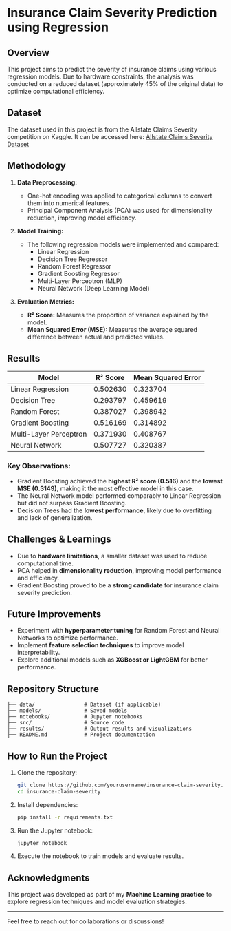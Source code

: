 # Insurance Claim Severity Prediction using Regression

## Overview
This project aims to predict the severity of insurance claims using various regression models. Due to hardware constraints, the analysis was conducted on a reduced dataset (approximately 45% of the original data) to optimize computational efficiency.

## Dataset
The dataset used in this project is from the Allstate Claims Severity competition on Kaggle. It can be accessed here: [Allstate Claims Severity Dataset](https://www.kaggle.com/competitions/allstate-claims-severity/data)

## Methodology
1. **Data Preprocessing:**
   - One-hot encoding was applied to categorical columns to convert them into numerical features.
   - Principal Component Analysis (PCA) was used for dimensionality reduction, improving model efficiency.

2. **Model Training:**
   - The following regression models were implemented and compared:
     - Linear Regression
     - Decision Tree Regressor
     - Random Forest Regressor
     - Gradient Boosting Regressor
     - Multi-Layer Perceptron (MLP)
     - Neural Network (Deep Learning Model)

3. **Evaluation Metrics:**
   - **R² Score:** Measures the proportion of variance explained by the model.
   - **Mean Squared Error (MSE):** Measures the average squared difference between actual and predicted values.

## Results
| Model                  | R² Score | Mean Squared Error |
|------------------------|----------|---------------------|
| Linear Regression      | 0.502630 | 0.323704            |
| Decision Tree         | 0.293797 | 0.459619            |
| Random Forest        | 0.387027 | 0.398942            |
| Gradient Boosting    | 0.516169 | 0.314892            |
| Multi-Layer Perceptron | 0.371930 | 0.408767            |
| Neural Network       | 0.507727 | 0.320387            |

### Key Observations:
- Gradient Boosting achieved the **highest R² score (0.516)** and the **lowest MSE (0.3149)**, making it the most effective model in this case.
- The Neural Network model performed comparably to Linear Regression but did not surpass Gradient Boosting.
- Decision Trees had the **lowest performance**, likely due to overfitting and lack of generalization.

## Challenges & Learnings
- Due to **hardware limitations**, a smaller dataset was used to reduce computational time.
- PCA helped in **dimensionality reduction**, improving model performance and efficiency.
- Gradient Boosting proved to be a **strong candidate** for insurance claim severity prediction.

## Future Improvements
- Experiment with **hyperparameter tuning** for Random Forest and Neural Networks to optimize performance.
- Implement **feature selection techniques** to improve model interpretability.
- Explore additional models such as **XGBoost or LightGBM** for better performance.

## Repository Structure
```
├── data/                # Dataset (if applicable)
├── models/              # Saved models
├── notebooks/           # Jupyter notebooks
├── src/                 # Source code
├── results/             # Output results and visualizations
├── README.md            # Project documentation
```

## How to Run the Project
1. Clone the repository:
   ```bash
   git clone https://github.com/yourusername/insurance-claim-severity.git
   cd insurance-claim-severity
   ```
2. Install dependencies:
   ```bash
   pip install -r requirements.txt
   ```
3. Run the Jupyter notebook:
   ```bash
   jupyter notebook
   ```
4. Execute the notebook to train models and evaluate results.

## Acknowledgments
This project was developed as part of my **Machine Learning practice** to explore regression techniques and model evaluation strategies.

---
Feel free to reach out for collaborations or discussions!

